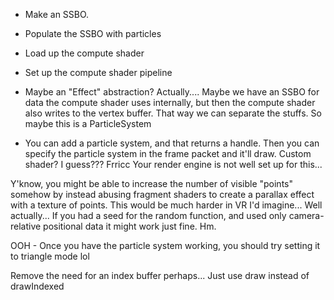 * Make an SSBO. 
* Populate the SSBO with particles
* Load up the compute shader
* Set up the compute shader pipeline
* Maybe an "Effect" abstraction?
Actually.... Maybe we have an SSBO for data the compute shader uses internally, but then the compute shader also writes to the vertex buffer. That way we can separate the stuffs. So maybe this is a ParticleSystem

* You can add a particle system, and that returns a handle. Then you can specify the particle system in the frame packet and it'll draw. Custom shader? I guess??? Frricc
Your render engine is not well set up for this...

Y'know, you might be able to increase the number of visible "points" somehow by instead abusing fragment shaders to create a parallax effect with a texture of points. This would be much harder in VR I'd imagine... Well actually... If you had a seed for the random function, and used only camera-relative positional data it might work just fine. Hm.

OOH - Once you have the particle system working, you should try setting it to triangle mode lol

Remove the need for an index buffer perhaps... Just use draw instead of drawIndexed
